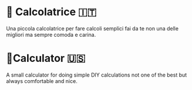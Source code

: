 # 🔢 Calcolatrice 🇮🇹
Una piccola calcolatrice per fare calcoli semplici fai da te non una delle migliori ma sempre comoda e carina.

# 🔢Calculator 🇺🇸 
A small calculator for doing simple DIY calculations not one of the best but always comfortable and nice.
